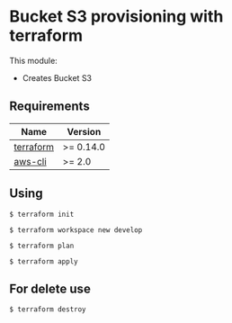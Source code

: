# Bucket S3 provisioning with terraform

This module:
* Creates Bucket S3

## Requirements

| Name | Version |
|------|---------|
| <a name="requirement_terraform"></a> [terraform](https://www.terraform.io/) | >= 0.14.0 |
| <a name="requirement_aws"></a> [aws-cli](https://aws.amazon.com/pt/cli/) | >= 2.0 |

## Using

```
$ terraform init

$ terraform workspace new develop

$ terraform plan

$ terraform apply

```

## For delete use

```
$ terraform destroy

```
